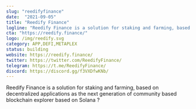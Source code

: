 ```yaml
---
slug: "reedifyfinance"
date:  "2021-09-05"
title: "Reedify Finance"
logline: "Reedify Finance is a solution for staking and farming, based on decentralized applications as the next generation of community based blockchain explorer based on Solana"
cta: "https://reedify.finance/"
logo: /img/reedify.svg
category: APP,DEFI,METAPLEX
status: building
website: https://reedify.finance/
twitter: https://twitter.com/ReedifyFinance/
telegram: https://t.me/ReedifyFinance/
discord: https://discord.gg/f3VXDfwKNb/
---
```


Reedify Finance is a solution for staking and farming, based on decentralized applications as the next generation of community based blockchain explorer based on Solana ?
